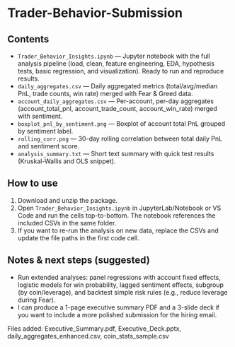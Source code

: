 # Trader-Behavior-Submission




## Contents
- `Trader_Behavior_Insights.ipynb` — Jupyter notebook with the full analysis pipeline (load, clean, feature engineering, EDA, hypothesis tests, basic regression, and visualization). Ready to run and reproduce results.
- `daily_aggregates.csv` — Daily aggregated metrics (total/avg/median PnL, trade counts, win rate) merged with Fear & Greed data.
- `account_daily_aggregates.csv` — Per-account, per-day aggregates (account_total_pnl, account_trade_count, account_win_rate) merged with sentiment.
- `boxplot_pnl_by_sentiment.png` — Boxplot of account total PnL grouped by sentiment label.
- `rolling_corr.png` — 30-day rolling correlation between total daily PnL and sentiment score.
- `analysis_summary.txt` — Short text summary with quick test results (Kruskal-Wallis and OLS snippet).

## How to use
1. Download and unzip the package.
2. Open `Trader_Behavior_Insights.ipynb` in JupyterLab/Notebook or VS Code and run the cells top-to-bottom. The notebook references the included CSVs in the same folder.
3. If you want to re-run the analysis on new data, replace the CSVs and update the file paths in the first code cell.

## Notes & next steps (suggested)
- Run extended analyses: panel regressions with account fixed effects, logistic models for win probability, lagged sentiment effects, subgroup (by coin/leverage), and backtest simple risk rules (e.g., reduce leverage during Fear).
- I can produce a 1-page executive summary PDF and a 3-slide deck if you want to include a more polished submission for the hiring email.




Files added: Executive_Summary.pdf, Executive_Deck.pptx, daily_aggregates_enhanced.csv, coin_stats_sample.csv
